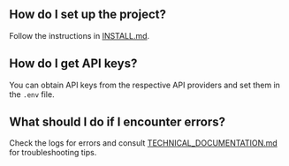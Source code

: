 ## How do I set up the project?

Follow the instructions in [INSTALL.md](INSTALL.md).

## How do I get API keys?

You can obtain API keys from the respective API providers and set them in the `.env` file.

## What should I do if I encounter errors?

Check the logs for errors and consult [TECHNICAL_DOCUMENTATION.md](TECHNICAL_DOCUMENTATION.md) for troubleshooting tips.
